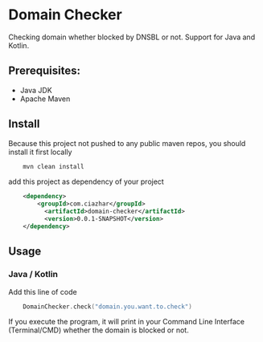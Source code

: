 # Domain Checker
Checking domain whether blocked by DNSBL or not. Support for Java and Kotlin.

## Prerequisites:
- Java JDK
- Apache Maven 

## Install
Because this project not pushed to any public maven repos, you should install it first locally
```bash
    mvn clean install
```

add this project as dependency of your project
```xml
    <dependency>
        <groupId>com.ciazhar</groupId>
          <artifactId>domain-checker</artifactId>
          <version>0.0.1-SNAPSHOT</version>
    </dependency>
```
## Usage
### Java / Kotlin
Add this line of code 
```kotlin
    DomainChecker.check("domain.you.want.to.check")
```
If you execute the program, it will print in your Command Line Interface (Terminal/CMD) whether the domain is blocked or not.